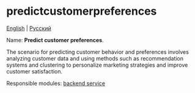 # predictcustomerpreferences

[English](predictcustomerpreferences.md) | [Русский](predictcustomerpreferences.ru.md)

Name: **Predict customer preferences**.

The scenario for predicting customer behavior and preferences involves analyzing customer data and using methods such as recommendation systems and clustering to personalize marketing strategies and improve customer satisfaction.

Responsible modules: [backend service](../../backend/predictivebackend.md)
